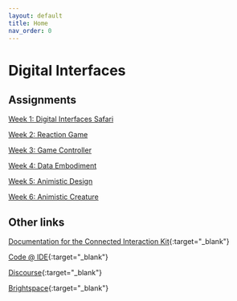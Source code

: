 ```yaml
---
layout: default
title: Home
nav_order: 0
---
```


# Digital Interfaces

## Assignments
[Week 1: Digital Interfaces Safari](assignments/01-digital-interface-safari/index)

[Week 2: Reaction Game](assignments/02-reaction-game/index)

[Week 3: Game Controller](assignments/03-game-controller/index)

[Week 4: Data Embodiment](assignments/04-data-embodiment/index)

[Week 5: Animistic Design](assignments/05-animistic-design/index)

[Week 6: Animistic Creature](assignments/06-animistic-creature/index)



## Other links
[Documentation for the Connected Interaction Kit](https://id-studiolab.github.io/Connected-Interaction-Kit/){:target="_blank"}

[Code @ IDE](https://datacentricdesign.github.io/code/){:target="_blank"}

[Discourse](https://bsc2021.io.tudelft.nl/){:target="_blank"}

[Brightspace](https://brightspace.tudelft.nl){:target="_blank"}
